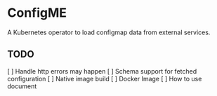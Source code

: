 ConfigME
========
A Kubernetes operator to load configmap data from external services. 


## TODO

[ ] Handle http errors may happen
[ ] Schema support for fetched configuration
[ ] Native image build
[ ] Docker Image
[ ] How to use document


